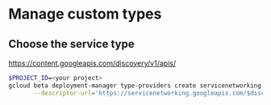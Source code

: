 # Manage custom types

## Choose the service type

https://content.googleapis.com/discovery/v1/apis/


```bash
$PROJECT_ID=<your project>
gcloud beta deployment-manager type-providers create servicenetworking \
       --descriptor-url='https://servicenetworking.googleapis.com/$discovery/rest?version=v1'
```